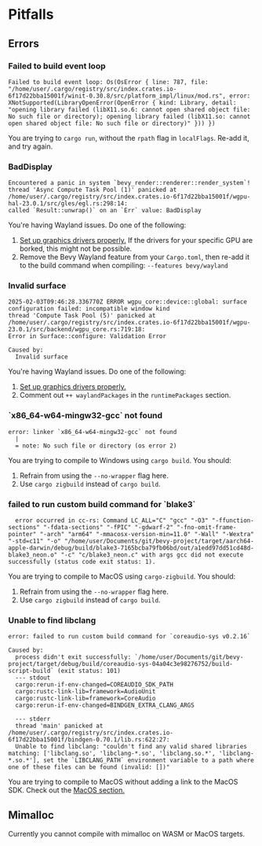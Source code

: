# Pitfalls

## Errors

### Failed to build event loop

```
Failed to build event loop: Os(OsError { line: 787, file: "/home/user/.cargo/registry/src/index.crates.io-6f17d22bba15001f/winit-0.30.8/src/platform_impl/linux/mod.rs", error: XNotSupported(LibraryOpenError(OpenError { kind: Library, detail: "opening library failed (libX11.so.6: cannot open shared object file: No such file or directory); opening library failed (libX11.so: cannot open shared object file: No such file or directory)" })) })
```
You are trying to `cargo run`, without the `rpath` flag in `localFlags`.
Re-add it, and try again.

### BadDisplay

```
Encountered a panic in system `bevy_render::renderer::render_system`!
thread 'Async Compute Task Pool (1)' panicked at /home/user/.cargo/registry/src/index.crates.io-6f17d22bba15001f/wgpu-hal-23.0.1/src/gles/egl.rs:298:14:
called `Result::unwrap()` on an `Err` value: BadDisplay
```
You're having Wayland issues. Do one of the following:
1. [Set up graphics drivers properly.][graphics] If the drivers for your
specific GPU are borked, this might not be possible.
2. Remove the Bevy Wayland feature from your `Cargo.toml`, then re-add it to
the build command when compiling:
`--features bevy/wayland`

[graphics]: https://wiki.nixos.org/wiki/Graphics

### Invalid surface

```
2025-02-03T09:46:28.336770Z ERROR wgpu_core::device::global: surface configuration failed: incompatible window kind
thread 'Compute Task Pool (5)' panicked at /home/user/.cargo/registry/src/index.crates.io-6f17d22bba15001f/wgpu-23.0.1/src/backend/wgpu_core.rs:719:18:
Error in Surface::configure: Validation Error

Caused by:
  Invalid surface
```
You're having Wayland issues. Do one of the following:
1. [Set up graphics drivers properly.][graphics]
2. Comment out `++ waylandPackages` in the `runtimePackages` section.

### \`x86_64-w64-mingw32-gcc` not found
```
error: linker `x86_64-w64-mingw32-gcc` not found
  |
  = note: No such file or directory (os error 2)
```

You are trying to compile to Windows using `cargo build`. You should:
1. Refrain from using the `--no-wrapper` flag here.
2. Use `cargo zigbuild` instead of `cargo build`.

### failed to run custom build command for \`blake3`

```
  error occurred in cc-rs: Command LC_ALL="C" "gcc" "-O3" "-ffunction-sections" "-fdata-sections" "-fPIC" "-gdwarf-2" "-fno-omit-frame-pointer" "-arch" "arm64" "-mmacosx-version-min=11.0" "-Wall" "-Wextra" "-std=c11" "-o" "/home/user/Documents/git/bevy-project/target/aarch64-apple-darwin/debug/build/blake3-7165bcba79fb06bd/out/a1edd97dd51cd48d-blake3_neon.o" "-c" "c/blake3_neon.c" with args gcc did not execute successfully (status code exit status: 1).
```
You are trying to compile to MacOS using `cargo-zigbuild`. You should:
1. Refrain from using the `--no-wrapper` flag here.
2. Use `cargo zigbuild` instead of `cargo build`.

### Unable to find libclang

```
error: failed to run custom build command for `coreaudio-sys v0.2.16`

Caused by:
  process didn't exit successfully: `/home/user/Documents/git/bevy-project/target/debug/build/coreaudio-sys-04a04c3e98276752/build-script-build` (exit status: 101)
  --- stdout
  cargo:rerun-if-env-changed=COREAUDIO_SDK_PATH
  cargo:rustc-link-lib=framework=AudioUnit
  cargo:rustc-link-lib=framework=CoreAudio
  cargo:rerun-if-env-changed=BINDGEN_EXTRA_CLANG_ARGS

  --- stderr
  thread 'main' panicked at /home/user/.cargo/registry/src/index.crates.io-6f17d22bba15001f/bindgen-0.70.1/lib.rs:622:27:
  Unable to find libclang: "couldn't find any valid shared libraries matching: ['libclang.so', 'libclang-*.so', 'libclang.so.*', 'libclang-*.so.*'], set the `LIBCLANG_PATH` environment variable to a path where one of these files can be found (invalid: [])"
```

You are trying to compile to MacOS without adding a link to the MacOS SDK.
Check out the [MacOS section.](macos.md)

## Mimalloc

Currently you cannot compile with mimalloc on WASM or MacOS targets.
